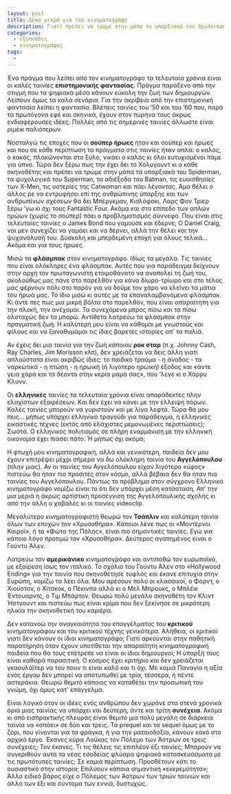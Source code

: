 ```yaml
---
layout: post
title: Δέκα μικρά για τον κινηματογράφο
description: Γιατί πρέπει να τρώμε στην μάπα τα υπαρξιακά του Spiderman, τα ψυχολογικά του Superman, τα αδιέξοδα του Batman, τις ευαισθησίες των X-Men και τις υστερίες της Catwoman;
categories:
  - εξυπνάδες
  - κινηματογράφος
tags: 
  - 
---
```


Ένα πράγμα που λείπει από τον κινηματογράφο τα τελευταία χρόνια είναι οι καλές ταινίες **επιστημονικής φαντασίας**. Πράγμα παράξενο από την στιγμή που τα ψηφιακά μέσα κάνουν εύκολη την ζωή των δημιουργών. Λείπουν όμως τα καλά σενάρια. Για την ακρίβεια από την επιστημονική φαντασία λείπει η φαντασία. Βλέπεις ταινίες του ’50 και του ’60 που, παρά τα πρωτόγονα εφέ και σκηνικά, έχουν στον πυρήνα τους άκρως ενδιαφέρουσες ιδέες. Πολλές από τις σημερινές ταινίες άλλωστε είναι ριμέικ παλιότερων.

Νοσταλγώ τις εποχές που οι **σούπερ ήρωες** ήταν και σούπερ και ήρωες και που σε κάθε περίπτωση τα πράγματα στις ταινίες ήταν απλά: ο καλός, ο κακός, πλακώνονται στο ξύλο, νικάει ο καλός κι όλοι ευτυχισμένοι πάμε για ύπνο. Τώρα δεν ξέρω πως την έχει δει το Χόλυγουντ κι ο κάθε σκηνοθέτης και πρέπει να τρώμε στην μάπα τα υπαρξιακά του Spiderman, τα ψυχολογικά του Superman, τα αδιέξοδα του Batman, τις ευαισθησίες των X-Men, τις υστερίες της Catwoman και πάει λέγοντας. Άμα θέλει ο άλλος ρε να εντρυφήσει επί της ανθρώπινης ύπαρξης και των ανθρωπίνων σχέσεων θα δει Μπέργκμαν, Κισλόφσκι, Λαρς Φον Τριερ ξέρω ’γω κι όχι τους Fantastic Four. Ακόμα και στο επίπεδο των απλών ηρώων (χωρίς το σούπερ) πάει ο προβληματισμός σύννεφο. Που είναι στις τελευταίες ταινίες ο James Bond που γαμούσε και έδερνε; Ο Daniel Craig, ναι μεν συνεχίζει να γαμάει και να δέρνει, αλλά την θέλει και την ψυχανάλυσή του. Δύσκολη και μπερδεμένη εποχή για όλους τελικά... Ακόμα και για τους ήρωες.

Μισώ τα **φλάσμπακ** στον κινηματογράφο. Ιδίως τα μεγάλα. Τις ταινίες που είναι ολόκληρες ένα φλάσμπακ. Αυτές που για παράδειγμα δείχνουν στην αρχή τον πρωταγωνιστή ετοιμοθάνατο να αναπολεί τη ζωή του, ακολούθως μας πάνε στο παρελθόν για κάνα δίωρο-τρίωρο και στο τέλος μας φέρνουν πάλι στο παρόν για να δούμε τον χάρο να κλείνει τα μάτια του ήρωά μας. Το ίδιο μισώ κι αυτές με τα επαναλαμβανόμενα φλάσμπακ. Κι άντε πες πως μια μικρή βόλτα στο παρελθόν, που είναι απαραίτητη για την πλοκή, την ανέχομαι. Τα συνεχόμενα μπρος πίσω και τα πίσω ολοταχώς δεν τα μπορώ. Αντίθετα λατρεύω τα φλάσμπακ στην πραγματική ζωή. Η καλύτερή μου είναι να κάθομαι με γνωστούς και φίλους και να ξαναθυμάμαι τις ίδιες βαρετές ιστορίες απ’ τα παλιά.

Αν έχεις δει μια ταινία για την ζωή κάποιου **ροκ σταρ** (π.χ. Johnny Cash, Ray Charles, Jim Morisson κλπ), δεν χρειάζεται να δεις άλλη γιατί απλούστατα είναι ακριβώς ίδιες: το παιδικό τραύμα - η άνοδος - τα ναρκωτικά - η πτώση - η ηρωική (ή λιγότερο ηρωική) έξοδος και «άντε γεια χαρά και τα δέοντα στην κερία μαμά σας», που ’λεγε κι ο Χάρρυ Κλυνν.

Οι **ελληνικές** ταινίες τα τελευταία χρόνια είναι απαράδεκτες πλην ελαχίστων εξαιρέσεων. Και δεν έχει να κάνει με την έλλειψη πόρων. Καλές ταινίες μπορούν να γυριστούν και με λίγα λεφτά. Τώρα θα μου πεις... μήπως υπάρχει ελληνικό τραγούδι για παράδειγμα, ή ελληνικές εικαστικές τέχνες (εκτός από ελάχιστες μεμονωμένες περιπτώσεις); Σωστά. Ο ελληνικός πολιτισμός σε πλήρη εναρμόνιση με την ελληνική οικονομία έχει πιάσει πάτο. Ή μήπως όχι ακόμα;

Η φτωχή μου κινηματογραφική, αλλά και γενικότερη, παιδεία δεν μου έχουν επιτρέψει μέχρι σήμερα να δω ολόκληρη ταινία του **Αγγελόπουλου** (πλην μιας). Αν οι ταινίες του Αγγελόπουλου είχαν λιγότερο «ύφος» πιστεύω θα ήταν πιο προσιτές στον κόσμο, αλλά βέβαια δεν θα ήταν πια ταινίες του Αγγελόπουλου. Πάντως το πρόβλημα στον σύγχρονο Ελληνικό κινηματογράφο νομίζω είναι το ότι δεν υπάρχει μέση κατάσταση. Απ’ την μια μεριά η άκρως αρτίστικη προσέγγιση της Αγγελοπουλικής σχολής κι από την άλλη ο χαβαλές κι οι ταινίες videoclip.

Μεγαλύτερο κινηματογραφιστή θεωρώ τον **Τσάπλιν** και καλύτερη ταινία όλων των εποχών τον «Χρυσοθήρα». Κάποιοι λένε πως οι «Μοντέρνοι Καιροί», ή τα «Φώτα της Πόλης», είναι πιο σημαντικές ταινίες. Εγώ για κάποιο λόγο προτιμώ τον «Χρυσοθήρα». Δεύτερος αγαπημένος είναι ο Γούντυ Άλεν.

Λατρεύω τον **αμερικάνικο** κινηματογράφο και αντιπαθώ τον ευρωπαϊκό, με εξαίρεση ίσως τον ιταλικό. Το σχόλιο του Γούντυ Άλεν στο «Hollywood Ending» για την ταινία που σκηνοθέτησε τυφλός και έκανε επιτυχία στην Ευρώπη, νομίζω τα λέει όλα. Μου αρέσουν πολύ οι κλασσικοί, ο Φορντ, ο Χιούστον, ο Χίτσκοκ, ο Πέκινπα αλλά κι ο Μελ Μπρουκς, ο Μπλέικ Έντουαρντς, ο Τιμ Μπάρτον. Θεωρώ πολύ μεγάλο σκηνοθέτη τον Κλιντ Ήστγουντ και πιστεύω πως είναι κρίμα που δεν ξεκίνησε σε μικρότερη ηλικία την σκηνοθετική του καριέρα.

Δεν κατανοώ την αναγκαιότητα του επαγγέλματος του **κριτικού** κινηματογράφου και του κριτικού τέχνης γενικότερα. Αλήθεια, οι κριτικοί γιατί δεν κάνουν οι ίδιοι κινηματογράφο; Γιατί αρκούνται στην παθητική παρατήρηση όταν έχουν υποτίθεται την απαραίτητη κινηματογραφική παιδεία που θα τους επέτρεπε να είναι οι ίδιοι δημιουργοί; Η ύπαρξή τους είναι καθαρά παρασιτική. Ο κόσμος έχει κριτήριο και δεν χρειάζεται γκαουλάϊτερ να του πουν τι είναι καλό και τι όχι. Με καμιά Παναγία η αξία ενός έργου δεν μπορεί να αποτυπωθεί με τρία, τέσσερα, ή πέντε αστεράκια. Θεωρώ θεμιτό κάποιος να καταθέτει την προσωπική του γνώμη, όχι όμως κατ’ επάγγελμα.

Είναι λογικό όταν οι ιδέες ενός ανθρώπου δεν χωράνε στα στενά χρονικά όρια μιας ταινίας να υπάρχει και δεύτερη, άντε και τρίτη **συνέχεια**. Ακόμα κι από εισπρακτικής πλευράς είναι θεμιτό μια πολύ μεγάλη σε διάρκεια ταινία να «σπάει» σε δύο και τρεις. Τα prequel και τα sequel όμως με το ζόρι, που γίνονται για τα φράγκα, ή για την ματαιοδοξία, κάνουν κακό στο αρχικό έργο. Έκανες κύριε Λούκας τον Πόλεμο των Άστρων σε τρεις συνέχειες; Τον έκανες. Τι τις θέλεις τις επιπλέον έξι ταινίες; Μπορούν να συγκριθούν αυτά τα νέας εσοδείας φλύαρα ψηφιακά κατασκευάσματα με τις πρωτότυπες ταινίες; Σε καμιά περίπτωση. Προσθέτουν κάτι το ουσιαστικό στην ιστορία; Επιλύουν κάποια σημαντική «εκκρεμότητα»; Άλλο ειδικό βάρος είχε ο Πόλεμος των Άστρων των τριών ταινιών και άλλο των έξι και σύντομα των εννιά, δυστυχώς.
